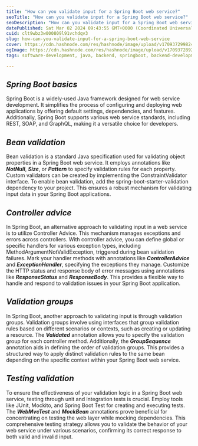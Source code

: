 ```yaml
---
title: "How can you validate input for a Spring Boot web service?"
seoTitle: "How can you validate input for a Spring Boot web service?"
seoDescription: "How can you validate input for a Spring Boot web service?"
datePublished: Sat Mar 02 2024 09:43:55 GMT+0000 (Coordinated Universal Time)
cuid: clt9wbz3w000809l91vchdqv3
slug: how-can-you-validate-input-for-a-spring-boot-web-service
cover: https://cdn.hashnode.com/res/hashnode/image/upload/v1709372998241/b11b0f49-2dd3-4c36-90f5-65759155b1d2.webp
ogImage: https://cdn.hashnode.com/res/hashnode/image/upload/v1709372892653/7ca245dd-83e4-4ecd-975a-96f354917268.jpeg
tags: software-development, java, backend, springboot, backend-development

---
```


## ***Spring Boot basics***

Spring Boot is a widely-used Java framework designed for web service development. It simplifies the process of configuring and deploying web applications by offering default settings, dependencies, and features. Additionally, Spring Boot supports various web service standards, including REST, SOAP, and GraphQL, making it a versatile choice for developers.

## ***Bean validation***

Bean validation is a standard Java specification used for validating object properties in a Spring Boot web service. It employs annotations like ***NotNull***, ***Size***, or ***Pattern*** to specify validation rules for each property. Custom validators can be created by implementing the ConstraintValidator interface. To enable bean validation, add the spring-boot-starter-validation dependency to your project. This ensures a robust mechanism for validating input data in your Spring Boot applications.

## ***Controller advice***

In Spring Boot, an alternative approach to validating input in a web service is to utilize Controller Advice. This mechanism manages exceptions and errors across controllers. With controller advice, you can define global or specific handlers for various exception types, including MethodArgumentNotValidException, triggered during bean validation failures. Mark your handler methods with annotations like ***ControllerAdvice*** and ***ExceptionHandler***, specifying the exceptions they manage. Customize the HTTP status and response body of error messages using annotations like ***ResponseStatus*** and ***ResponseBody***. This provides a flexible way to handle and respond to validation issues in your Spring Boot application.

## ***Validation groups***

In Spring Boot, another approach to validating input is through validation groups. Validation groups involve using interfaces that group validation rules based on different scenarios or contexts, such as creating or updating a resource. The ***Validated*** annotation allows you to specify the validation group for each controller method. Additionally, the ***GroupSequence*** annotation aids in defining the order of validation groups. This provides a structured way to apply distinct validation rules to the same bean depending on the specific context within your Spring Boot web service.

## ***Testing validation***

To ensure the effectiveness of your validation logic in a Spring Boot web service, testing through unit and integration tests is crucial. Employ tools like JUnit, Mockito, and Spring Boot Test for creating and executing tests. The ***WebMvcTest*** and ***MockBean*** annotations prove beneficial for concentrating on testing the web layer while mocking dependencies. This comprehensive testing strategy allows you to validate the behavior of your web service under various scenarios, confirming its correct response to both valid and invalid input.